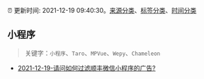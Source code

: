 :alarm_clock: 更新时间: 2021-12-19 09:40:30。[来源分类](../README.md)、[标签分类](../TAGS.md)、[时间分类](../TIMELINE.md)

## 小程序


> 关键字：`小程序`、`Taro`、`MPVue`、`Wepy`、`Chameleon`



- [2021-12-19-请问如何过滤顺丰微信小程序的广告?](https://www.v2ex.com/t/823116) 
